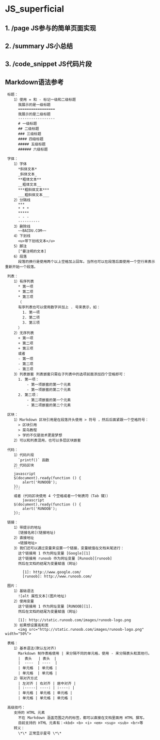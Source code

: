 <!--
 * @Author: Sirius-kk
 * @Date: 2021-09-26 12:31:24
 * @LastEditors: Sirius-kk
 * @LastEditTime: 2021-09-26 20:32:00
 * @FilePath: \JS\testaa\JS_superficial\README.md
-->
# JS_superficial
## 1. /page JS参与的简单页面实现
## 2. /summary JS小总结
## 3. /code_snippet JS代码片段



## Markdown语法参考
```
 标题：
    1）使用 = 和 - 标记一级和二级标题
      我展示的是一级标题
      =================
      我展示的是二级标题
      -----------------
      # 一级标题
      ## 二级标题
      ### 三级标题
      #### 四级标题
      ##### 五级标题
      ###### 六级标题
```
```
 字体：
    1）字体 
      *斜体文本*
      _斜体文本_
      **粗体文本**
      __粗体文本__
      ***粗斜体文本***
      ___粗斜体文本___
    2）分隔线
      ***
      * * *
      *****
      - - -
      ----------
    3）删除线
      ~~BAIDU.COM~~
    4）下划线
      <u>带下划线文本</u>
    5）脚注
      [^要注明的文本]
    6）段落
      段落的换行是使用两个以上空格加上回车。当然也可以在段落后面使用一个空行来表示重新开始一个段落。
```
```
 列表：
    1）有序列表
      * 第一项
      * 第二项
      * 第三项
      （
      有序列表也可以使用数字并加上 . 号来表示，如：
        1. 第一项
        2. 第二项
        3. 第三项
      ）
    2）无序列表
      + 第一项
      + 第二项
      + 第三项
      或者
      - 第一项
      - 第二项
      - 第三项
    3）列表嵌套 列表嵌套只需在子列表中的选项前面添加四个空格即可：
      1. 第一项：
          - 第一项嵌套的第一个元素
          - 第一项嵌套的第二个元素
      2. 第二项：
          - 第二项嵌套的第一个元素
          - 第二项嵌套的第二个元素
```
```
 区块：
    1）Markdown 区块引用是在段落开头使用 > 符号 ，然后后面紧跟一个空格符号：
      > 区块引用
      > 菜鸟教程
      > 学的不仅是技术更是梦想
    2）可以和列表混用，也可以多层区块嵌套
```
```
 代码：
    1）代码片段
      `printf()` 函数
    2）代码区块
    ```
    javascript
    $(document).ready(function () {
        alert('RUNOOB');
    });
    ```
    或者（代码区块使用 4 个空格或者一个制表符（Tab 键））
        javascript
    $(document).ready(function () {
        alert('RUNOOB');
    });
```
```
 链接：
    1）带提示的地址
      [链接名称](链接地址)
    2）直接地址
      <链接地址>
    3）我们还可以通过变量来设置一个链接，变量赋值在文档末尾进行：
      这个链接用 1 作为网址变量 [Google][1]
      这个链接用 runoob 作为网址变量 [Runoob][runoob]
      然后在文档的结尾为变量赋值（网址）

        [1]: http://www.google.com/
        [runoob]: http://www.runoob.com/
```
```
 图片：
    1）基础语法
      ![alt 属性文本](图片地址)
    2）使用变量
      这个链接用 1 作为网址变量 [RUNOOB][1].
      然后在文档的结尾为变量赋值（网址）

      [1]: http://static.runoob.com/images/runoob-logo.png
    3）如果想设置高和宽
      <img src="http://static.runoob.com/images/runoob-logo.png" width="50%">
```
```
 表格：
    1）基本语法(默认左对齐)
      Markdown 制作表格使用 | 来分隔不同的单元格，使用 - 来分隔表头和其他行。
      |  表头   | 表头  |
      |  ----  | ----  |
      | 单元格  | 单元格 |
      | 单元格  | 单元格 |
    2）带对齐方式
      | 左对齐 | 右对齐 | 居中对齐 |
      | :-----| ----: | :----: |
      | 单元格 | 单元格 | 单元格 |
      | 单元格 | 单元格 | 单元格 |
```
```
 高级技巧：
    支持的 HTML 元素
      不在 Markdown 涵盖范围之内的标签，都可以直接在文档里面用 HTML 撰写。
      目前支持的 HTML 元素有：<kbd> <b> <i> <em> <sup> <sub> <br>等
    转义：
      \*\* 正常显示星号 \*\*
 
```